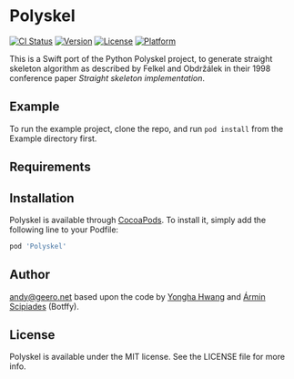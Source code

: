 # Polyskel

[![CI Status](https://img.shields.io/travis/admin@voucherpoint.uk/Polyskel.svg?style=flat)](https://travis-ci.org/admin@voucherpoint.uk/Polyskel)
[![Version](https://img.shields.io/cocoapods/v/Polyskel.svg?style=flat)](https://cocoapods.org/pods/Polyskel)
[![License](https://img.shields.io/cocoapods/l/Polyskel.svg?style=flat)](https://cocoapods.org/pods/Polyskel)
[![Platform](https://img.shields.io/cocoapods/p/Polyskel.svg?style=flat)](https://cocoapods.org/pods/Polyskel)

This is a Swift port of the Python Polyskel project, to generate straight skeleton algorithm as described by Felkel and Obdržálek in their 1998 conference paper *Straight skeleton implementation*.

## Example

To run the example project, clone the repo, and run `pod install` from the Example directory first.

## Requirements

## Installation

Polyskel is available through [CocoaPods](https://cocoapods.org). To install
it, simply add the following line to your Podfile:

```ruby
pod 'Polyskel'
```

## Author

andy@geero.net based upon the code by [Yongha Hwang](https://github.com/yonghah/polyskel) and [Ármin Scipiades](https://github.com/Botffy/polyskel) (Botffy).

## License

Polyskel is available under the MIT license. See the LICENSE file for more info.
